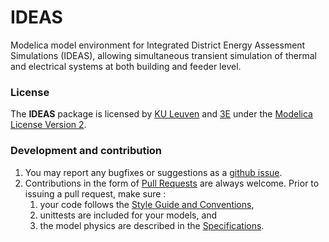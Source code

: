 IDEAS
=====

Modelica model environment for Integrated District Energy Assessment Simulations (IDEAS), allowing simultaneous transient simulation of thermal and electrical systems at both building and feeder level.

### License

The **IDEAS** package is licensed by [KU Leuven](http://www.kuleuven.be) and [3E](http://www.3e.eu) under the [Modelica License Version 2](https://www.modelica.org/licenses/ModelicaLicense2).

### Development and contribution

1. You may report any bugfixes or suggestions as a [github issue](https://github.com/open-ideas/IDEAS/issues).
1. Contributions in the form of [Pull Requests](https://help.github.com/articles/using-pull-requests) are always welcome. Prior to issuing a pull request, make sure :
    1. your code follows the [Style Guide and Conventions](https://github.com/open-ideas/IDEAS/wiki/Style%20Guide%20and%20Conventions), 
    2. unittests are included for your models, and
    3. the model physics are described in the [Specifications](https://github.com/open-ideas/IDEAS/tree/master/Specifications).
